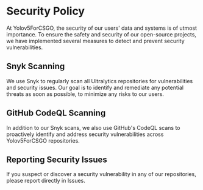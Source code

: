 # Security Policy

At Yolov5ForCSGO, the security of our users' data and systems is of utmost importance. To ensure the safety and security of our open-source projects, we have implemented several measures to detect and prevent security vulnerabilities.

## Snyk Scanning

We use Snyk to regularly scan all Ultralytics repositories for vulnerabilities and security issues. Our goal is to identify and remediate any potential threats as soon as possible, to minimize any risks to our users.

## GitHub CodeQL Scanning

In addition to our Snyk scans, we also use GitHub's CodeQL scans to proactively identify and address security vulnerabilities across Yolov5ForCSGO repositories.

## Reporting Security Issues

If you suspect or discover a security vulnerability in any of our repositories, please report directly in Issues.
